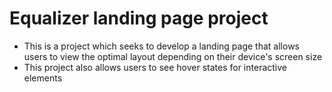 # Equalizer landing page project
- This is a project which seeks to develop a landing page that allows users to view the optimal layout depending on their device's screen size
- This project also allows users to see hover states for interactive elements
